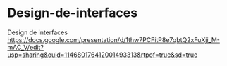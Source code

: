 # Design-de-interfaces
Design de interfaces
https://docs.google.com/presentation/d/1thw7PCFitP8e7qbtQ2xFuXji_M-mAC_V/edit?usp=sharing&ouid=114680176412001493313&rtpof=true&sd=true
